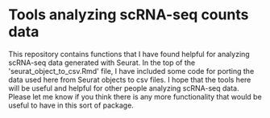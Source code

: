 # Tools analyzing scRNA-seq counts data
This repository contains functions that I have found helpful for analyzing scRNA-seq data generated with Seurat. In the top of the 'seurat_object_to_csv.Rmd' file, I have included some code for porting the data used here from Seurat objects to csv files. I hope that the tools here will be useful and helpful for other people analyzing scRNA-seq data. Please let me know if you think there is any more functionality that would be useful to have in this sort of package.
